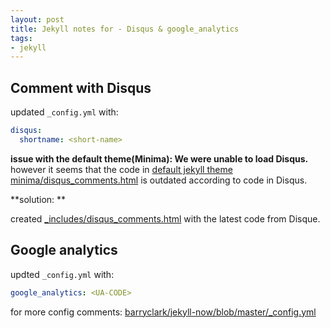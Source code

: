 ```yaml
---
layout: post 
title: Jekyll notes for - Disqus & google_analytics
tags:
- jekyll
---
```



## Comment with Disqus

updated `_config.yml` with: 

```yaml
disqus:
  shortname: <short-name>
```
**issue with the default theme(Minima): We were unable to load Disqus.**
however it seems that the code in [default jekyll theme minima/disqus_comments.html](https://github.com/jekyll/minima/blob/master/_includes/disqus_comments.html) is outdated according to code in Disqus. 

**solution: **

created [_includes/disqus_comments.html](https://github.com/guoliang-dev/guoliang-dev.github.io/blob/master/_includes/disqus_comments.html) with the latest code from Disque. 

## Google analytics 

updted `_config.yml` with:

```yaml
google_analytics: <UA-CODE>
```


for more config comments: [barryclark/jekyll-now/blob/master/_config.yml](https://github.com/barryclark/jekyll-now/blob/master/_config.yml)
